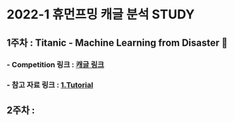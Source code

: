 # 2022-1 휴먼프밍 캐글 분석 STUDY

## 1주차 : Titanic - Machine Learning from Disaster 🚢
### - Competition 링크 : [ 캐글 링크 ](https://www.kaggle.com/c/titanic)      
### - 참고 자료 링크 : [ 1.Tutorial ](https://kaggle-kr.tistory.com/18?category=868316)
      
## 2주차 :


